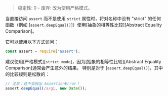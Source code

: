 
> 稳定性: 0 - 废弃: 改为使用严格模式。

当直接访问 `assert` 而不是使用 `strict` 属性时，将对名称中没有 "strict" 的任何函数（例如 [`assert.deepEqual()`]）使用[抽象的相等性比较][Abstract Equality Comparison]。

它可以使用以下方式访问：

```js
const assert = require('assert');
```


建议使用[严格模式][`strict mode`]，因为[抽象的相等性比较][Abstract Equality Comparison]通常会产生意外的结果。 
特别是对于 [`assert.deepEqual()`]，其中的比较规则是松散的：


```js
// 注意：这不会抛出 AssertionError！
assert.deepEqual(/a/gi, new Date());
```


